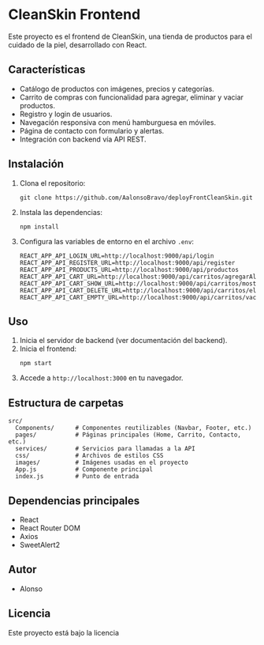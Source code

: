 # CleanSkin Frontend

Este proyecto es el frontend de CleanSkin, una tienda de productos para el cuidado de la piel, desarrollado con React.

## Características

- Catálogo de productos con imágenes, precios y categorías.
- Carrito de compras con funcionalidad para agregar, eliminar y vaciar productos.
- Registro y login de usuarios.
- Navegación responsiva con menú hamburguesa en móviles.
- Página de contacto con formulario y alertas.
- Integración con backend vía API REST.

## Instalación

1. Clona el repositorio:
   ```
   git clone https://github.com/AalonsoBravo/deployFrontCleanSkin.git
   ```
2. Instala las dependencias:
   ```
   npm install
   ```
3. Configura las variables de entorno en el archivo `.env`:
   ```
   REACT_APP_API_LOGIN_URL=http://localhost:9000/api/login
   REACT_APP_API_REGISTER_URL=http://localhost:9000/api/register
   REACT_APP_API_PRODUCTS_URL=http://localhost:9000/api/productos
   REACT_APP_API_CART_URL=http://localhost:9000/api/carritos/agregarAlCarrito
   REACT_APP_API_CART_SHOW_URL=http://localhost:9000/api/carritos/mostrar
   REACT_APP_API_CART_DELETE_URL=http://localhost:9000/api/carritos/eliminarDeCarrito
   REACT_APP_API_CART_EMPTY_URL=http://localhost:9000/api/carritos/vaciar
   ```

## Uso

1. Inicia el servidor de backend (ver documentación del backend).
2. Inicia el frontend:
   ```
   npm start
   ```
3. Accede a `http://localhost:3000` en tu navegador.

## Estructura de carpetas

```
src/
  Components/      # Componentes reutilizables (Navbar, Footer, etc.)
  pages/           # Páginas principales (Home, Carrito, Contacto, etc.)
  services/        # Servicios para llamadas a la API
  css/             # Archivos de estilos CSS
  images/          # Imágenes usadas en el proyecto
  App.js           # Componente principal
  index.js         # Punto de entrada
```

## Dependencias principales

- React
- React Router DOM
- Axios
- SweetAlert2

## Autor

- Alonso

## Licencia

Este proyecto está bajo la licencia